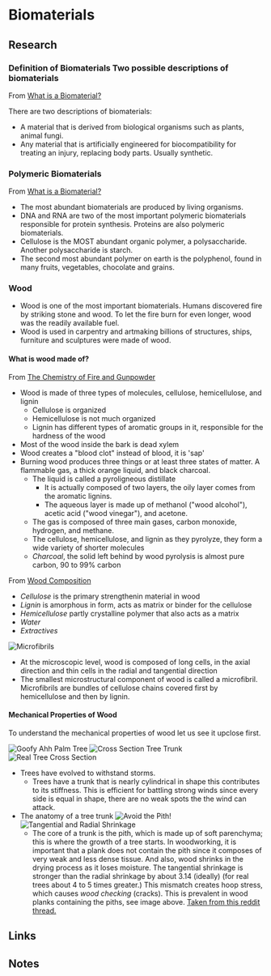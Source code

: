 
# Biomaterials

## Research

### Definition of Biomaterials Two possible descriptions of biomaterials

From [What is a Biomaterial?][1]

There are two descriptions of biomaterials:

* A material that is derived from biological organisms such as plants, animal
  fungi.
* Any material that is artificially engineered for biocompatibility for treating
  an injury, replacing body parts. Usually synthetic.

### Polymeric Biomaterials

From [What is a Biomaterial?][1]

* The most abundant biomaterials are produced by living organisms.
* DNA and RNA are two of the most important polymeric biomaterials responsible
  for protein synthesis. Proteins are also polymeric biomaterials.
* Cellulose is the MOST abundant organic polymer, a polysaccharide. Another
  polysaccharide is starch.
* The second most abundant polymer on earth is the polyphenol, found in many
  fruits, vegetables, chocolate and grains.

### Wood

* Wood is one of the most important biomaterials. Humans discovered fire by striking
  stone and wood. To let the fire burn for even longer, wood was the readily
  available fuel.
* Wood is used in carpentry and artmaking billions of structures, ships, furniture
  and sculptures were made of wood.

#### What is wood made of?

From [The Chemistry of Fire and Gunpowder][2]

* Wood is made of three types of molecules, cellulose, hemicellulose, and lignin
    * Cellulose is organized  
    * Hemicellulose is not much organized
    * Lignin has different types of aromatic groups in it, responsible for the
    hardness of the wood
* Most of the wood inside the bark is dead xylem
* Wood creates a "blood clot" instead of blood, it is 'sap' 
* Burning wood produces three things or at least three states of matter. A 
flammable gas, a thick orange liquid, and black charcoal.
    * The liquid is called a pyroligneous distillate
        * It is actually composed of two layers, the oily layer comes from the aromatic
        lignins. 
        * The aqueous layer is made up of methanol ("wood alcohol"), acetic acid
        ("wood vinegar"), and acetone.
    * The gas is composed of three main gases, carbon monoxide, hydrogen, and methane.
    * The cellulose, hemicellulose, and lignin as they pyrolyze, they form a wide
    variety of shorter molecules
    * *Charcoal*, the solid left behind by wood pyrolysis is almost pure carbon, 90
    to 99% carbon

From [Wood Composition][3]

* *Cellulose* is the primary strengthenin material in wood
* *Lignin* is amorphous in form, acts as matrix or binder for the cellulose
* *Hemicellulose* partly crystalline polymer that also acts as a matrix
* *Water*
* *Extractives*

![Microfibrils](https://www.researchgate.net/publication/325467020/figure/fig119/AS:632297741115395@1527762937926/The-arrangement-of-cellulose-microfibrils-and-fibrils-in-a-plant-cell.png)

* At the microscopic level, wood is composed of long cells, in the axial direction
and thin cells in the radial and tangential direction
* The smallest microstructural component of wood is called a microfibril. 
Microfibrils are bundles of cellulose chains covered first by hemicellulose 
and then by lignin.

#### Mechanical Properties of Wood

To understand the mechanical properties of wood let us see it upclose first.

![Goofy Ahh Palm Tree](https://media.gettyimages.com/id/1788446014/photo/malformed-bent-california-palm-tree.jpg?s=612x612&w=gi&k=20&c=iUtQXGiBKAa2VppaH_8UhNtzX342iMvUOVAHpcH7AW4=)
![Cross Section Tree Trunk](https://cdn.britannica.com/51/72251-035-01722E17/Cross-section-tree-trunk.jpg)
![Real Tree Cross Section](https://images.stockcake.com/public/7/8/f/78f91708-ff8c-4c30-8cfd-ff5a1a22922c_large/cross-sectional-tree-slice-stockcake.jpg)

* Trees have evolved to withstand storms.
    * Trees have a trunk that is nearly cylindrical in shape this contributes to
      its stiffness. This is efficient for battling strong winds since every side 
      is equal in shape, there are no weak spots the the wind can attack.
* The anatomy of a tree trunk
    ![Avoid the Pith!](https://external-preview.redd.it/ZpCgf37omr-XnApMvOhHnCdojShTgb4Iz6G_6eSgJFY.jpg?width=1080&crop=smart&auto=webp&s=ea43c995c9d155f95c41655ed1e3cf9de445d43a)
    ![Tangential and Radial Shrinkage](https://marvel-b1-cdn.bc0a.com/f00000000117796/www.mcilvain.com/wp-content/uploads/2011/10/woodmovement.jpg)
    * The core of a trunk is the pith, which is made up of soft parenchyma; this
      is where the growth of a tree starts. In woodworking, it is important that
      a plank does not contain the pith since it composes of very weak and less
      dense tissue. And also, wood shrinks in the drying process as it loses
      moisture. The tangential shrinkage is stronger than the radial shrinkage
      by about 3.14 (ideally) (for real trees about 4 to 5 times greater.) This
      mismatch creates hoop stress, which causes *wood checking* (cracks). This
      is prevalent in wood planks containing the piths, see image above.
    [Taken from this reddit thread.](4)

## Links

[1]: https://aese.psu.edu/teachag/curriculum/modules/biomaterials/what-is-a-biomaterial
[2]: https://www.youtube.com/watch?v=OYZT3opLedc
[3]: https://www.unsw.edu.au/science/our-schools/materials/engage-with-us/high-school-students-and-teachers/online-tutorials/composites/wood/wood-composition
[4]: https://www.reddit.com/r/woodworking/comments/3q6ncx/for_all_the_new_guys_who_dont_know_what_pith_is/

## Notes
